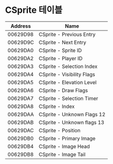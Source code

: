 # CSprite 테이블
| Address  | Name                                        |
|----------|---------------------------------------------|
| 00629D98 | CSprite - Previous Entry                    |
| 00629D9C | CSprite - Next Entry                        |
| 00629DA0 | CSprite - Sprite ID                         |
| 00629DA2 | CSprite - Player ID                         |
| 00629DA3 | CSprite - Selection Index                   |
| 00629DA4 | CSprite - Visibility Flags                  |
| 00629DA5 | CSprite - Elevation Level                   |
| 00629DA6 | CSprite - Draw Flags                        |
| 00629DA7 | CSprite - Selection Timer                   |
| 00629DA8 | CSprite - Index                             |
| 00629DAA | CSprite - Unknown Flags 12                  |
| 00629DAB | CSprite - Unknown flags 13                  |
| 00629DAC | CSprite - Position                          |
| 00629DB0 | CSprite - Primary Image                     |
| 00629DB4 | CSprite - Image Head                        |
| 00629DB8 | CSprite - Image Tail                        |
